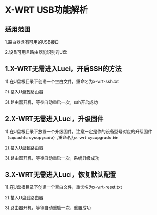 # X-WRT USB功能解析

## 适用范围

1.路由器含有可用的USB接口

2.设备可用且路由器能识别的U盘

## 1.X-WRT无需进入Luci，开启SSH的方法

1).在U盘根目录下创建一个空白文件，重命名为x-wrt-ssh.txt

2).插入U盘到路由器

3).路由器开机，等待自动重启一次。ssh开启成功

## 2.X-WRT无需进入Luci，升级固件

1).在U盘根目录下放置一个升级固件，注意一定是你的设备型号对应的升级固件（squashfs-sysupgrade）,重命名为x-wrt-sysupgrade.bin

2).插入U盘到路由器

3).路由器开机，等待自动重启一次，系统升级成功

## 3.X-WRT无需进入Luci，恢复默认配置

1).在U盘根目录下创建一个空白文件，重命名为x-wrt-reset.txt

2).插入U盘到路由器

3).路由器开机，等待自动重启一次，重置成功
